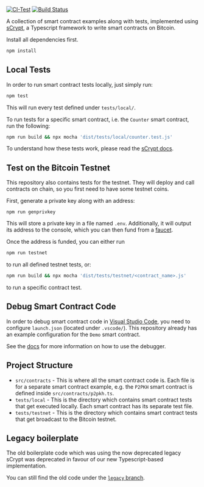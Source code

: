 [![CI-Test](https://github.com/sCrypt-Inc/boilerplate/actions/workflows/ci.yml/badge.svg)](https://github.com/sCrypt-Inc/boilerplate/actions/workflows/ci.yml)
[![Build Status](https://app.travis-ci.com/sCrypt-Inc/boilerplate.svg?branch=master)](https://app.travis-ci.com/sCrypt-Inc/boilerplate)

A collection of smart contract examples along with tests, implemented using [sCrypt](https://scrypt.io), a Typescript framework to write smart contracts on Bitcoin.

Install all dependencies first.

```sh
npm install
```

## Local Tests

In order to run smart contract tests locally, just simply run:

```sh
npm test
```

This will run every test defined under `tests/local/`.

To run tests for a specific smart contract, i.e. the `Counter` smart contract, run the following:

```sh
npm run build && npx mocha 'dist/tests/local/counter.test.js'
```

To understand how these tests work, please read the [sCrypt docs](https://scrypt.io/docs/how-to-test-a-contract).

## Test on the Bitcoin Testnet

This repository also contains tests for the testnet. They will deploy and call contracts on chain, so you first need to have some testnet coins.

First, generate a private key along with an address:

```
npm run genprivkey
```

This will store a private key in a file named `.env`. Additionally, it will output its address to the console, which you can then fund from a [faucet](https://scrypt.io/faucet).

Once the address is funded, you can either run

```sh
npm run testnet
```

to run all defined testnet tests, or:

```sh
npm run build && npx mocha 'dist/tests/testnet/<contract_name>.js'
```

to run a specific contract test.

## Debug Smart Contract Code

In order to debug smart contract code in [Visual Studio Code](https://code.visualstudio.com), you need to configure `launch.json` (located under `.vscode/`). This repository already has an example configuration for the `Demo` smart contract.

See the [docs](https://scrypt.io/docs/how-to-debug-a-contract/#use-visual-studio-code-debugger) for more information on how to use the debugger.

## Project Structure

- `src/contracts` - This is where all the smart contract code is. Each file is for a separate smart contract example, e.g. the `P2PKH` smart contract is defined inside `src/contracts/p2pkh.ts`.
- `tests/local` - This is the directory which contains smart contract tests that get executed locally. Each smart contract has its separate test file.
- `tests/testnet` - This is the directory which contains smart contract tests that get broadcast to the Bitcoin testnet.

## Legacy boilerplate

The old boilerplate code which was using the now deprecated legacy sCrypt was deprecated in favour of our new Typescript-based implementation.

You can still find the old code under the [`legacy` branch](https://github.com/sCrypt-Inc/boilerplate/tree/legacy).

